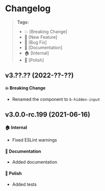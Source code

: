 Changelog
=========

> **Tags:**
> - :boom:       [Breaking Change]
> - :rocket:     [New Feature]
> - :bug:        [Bug Fix]
> - :memo:       [Documentation]
> - :house:      [Internal]
> - :nail_care:  [Polish]

## v3.??.?? (2022-??-??)

#### :boom: Breaking Change

* Renamed the component to `b-hidden-input`

## v3.0.0-rc.199 (2021-06-16)

#### :house: Internal

* Fixed ESLint warnings

#### :memo: Documentation

* Added documentation

#### :nail_care: Polish

* Added tests
